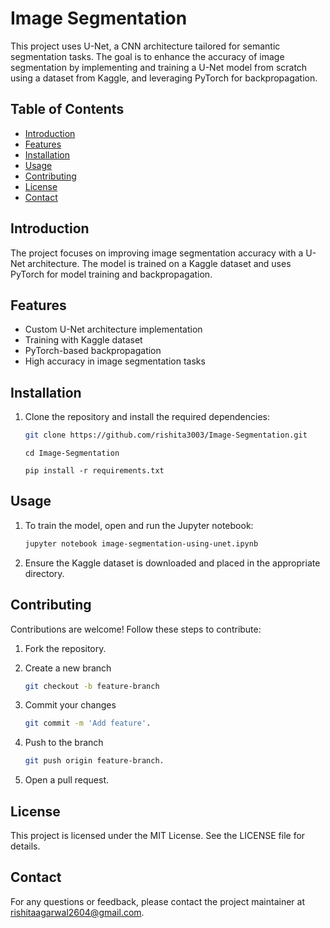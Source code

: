 # Image Segmentation

This project uses U-Net, a CNN architecture tailored for semantic segmentation tasks. The goal is to enhance the accuracy of image segmentation by implementing and training a U-Net model from scratch using a dataset from Kaggle, and leveraging PyTorch for backpropagation.

## Table of Contents
- [Introduction](#introduction)
- [Features](#features)
- [Installation](#installation)
- [Usage](#usage)
- [Contributing](#contributing)
- [License](#license)
- [Contact](#contact)

## Introduction
The project focuses on improving image segmentation accuracy with a U-Net architecture. The model is trained on a Kaggle dataset and uses PyTorch for model training and backpropagation.

## Features
- Custom U-Net architecture implementation
- Training with Kaggle dataset
- PyTorch-based backpropagation
- High accuracy in image segmentation tasks

## Installation
1. Clone the repository and install the required dependencies:
   
   ```bash
   git clone https://github.com/rishita3003/Image-Segmentation.git
   ```
   ```
   cd Image-Segmentation
   ```
   ```
   pip install -r requirements.txt
   ```

## Usage

1. To train the model, open and run the Jupyter notebook:
   
   ```bash
   jupyter notebook image-segmentation-using-unet.ipynb
   ```
3. Ensure the Kaggle dataset is downloaded and placed in the appropriate directory.
 
## Contributing
Contributions are welcome! Follow these steps to contribute:

1. Fork the repository.
2. Create a new branch
   
   ```bash
   git checkout -b feature-branch
   ```
4. Commit your changes
   
   ```bash
   git commit -m 'Add feature'.
   ```
6. Push to the branch
   
   ```bash
   git push origin feature-branch.
   ```
8. Open a pull request.

## License
This project is licensed under the MIT License. See the LICENSE file for details.

## Contact
For any questions or feedback, please contact the project maintainer at rishitaagarwal2604@gmail.com.
